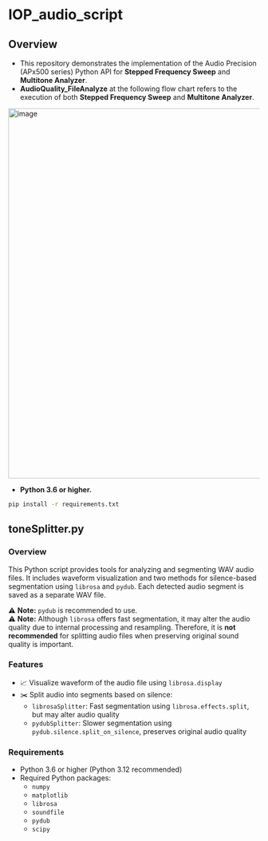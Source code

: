 # IOP_audio_script
## Overview
- This repository demonstrates the implementation of the Audio Precision (APx500 series) Python API for **Stepped Frequency Sweep** and **Multitone Analyzer**.
- **AudioQuality_FileAnalyze** at the following flow chart refers to the execution of both **Stepped Frequency Sweep** and **Multitone Analyzer**.
<img width="804" height="742" alt="image" src="https://github.com/user-attachments/assets/20c231d7-4a86-4d73-bb17-665d1d8300ed" />

- **Python 3.6 or higher.**  
```bash
pip install -r requirements.txt
```

## toneSplitter.py
### Overview
This Python script provides tools for analyzing and segmenting WAV audio files. It includes waveform visualization and two methods for silence-based segmentation using `librosa` and `pydub`. Each detected audio segment is saved as a separate WAV file.  

⚠️ **Note:** `pydub` is recommended to use.  
⚠️ **Note:** Although `librosa` offers fast segmentation, it may alter the audio quality due to internal processing and resampling. Therefore, it is **not recommended** for splitting audio files when preserving original sound quality is important.
### Features
- 📈 Visualize waveform of the audio file using `librosa.display`
- ✂️ Split audio into segments based on silence:
  - `librosaSplitter`: Fast segmentation using `librosa.effects.split`, but may alter audio quality
  - `pydubSplitter`: Slower segmentation using `pydub.silence.split_on_silence`, preserves original audio quality
### Requirements
- Python 3.6 or higher (Python 3.12 recommended)
- Required Python packages:
  - `numpy`
  - `matplotlib`
  - `librosa`
  - `soundfile`
  - `pydub`
  - `scipy`
